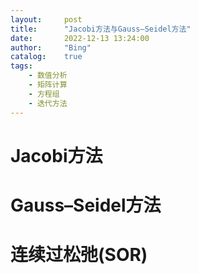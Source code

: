 ```yaml
---
layout:     post
title:      "Jacobi方法与Gauss–Seidel方法"
date:       2022-12-13 13:24:00
author:     "Bing"
catalog:    true
tags:
    - 数值分析
    - 矩阵计算
    - 方程组
    - 迭代方法
---
```


# Jacobi方法

# Gauss–Seidel方法

# 连续过松弛(SOR)